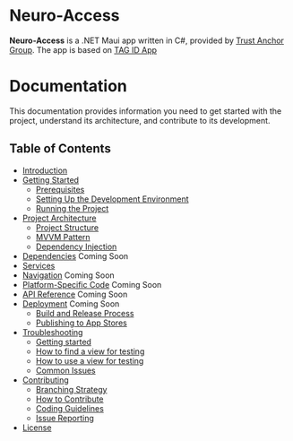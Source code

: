# Neuro-Access

**Neuro-Access** is a .NET Maui app written in C#, provided by [Trust Anchor Group](https://trustanchorgroup.com/).
The app is based on [TAG ID App](https://github.com/Trust-Anchor-Group/IdApp)

# Documentation

This documentation provides information you need to get started with the project, understand its architecture, and contribute to its development.

## Table of Contents

- [Introduction](#introduction)
- [Getting Started](Content/getting_started.md)
  - [Prerequisites](Content/getting_started.md#prerequisites)
  - [Setting Up the Development Environment](Content/getting_started.md#setting-up-the-development-environment)
  - [Running the Project](Content/getting_started.md#running-the-project)
- [Project Architecture](Content/architecture.md)
  - [Project Structure](Content/architecture.md#project-structure)
  - [MVVM Pattern](Content/architecture.md#mvvm-pattern)
  - [Dependency Injection](Content/architecture.md#dependency-injection-and-dependency-resolution)
- [Dependencies](Content/dependencies.md) Coming Soon
- [Services](Content/services.md)
- [Navigation](navigation.md) Coming Soon
- [Platform-Specific Code](features.md#platform-specific-code) Coming Soon
- [API Reference](api_reference.md) Coming Soon
- [Deployment](deployment.md) Coming Soon
  - [Build and Release Process](deployment.md#build-and-release-process)
  - [Publishing to App Stores](deployment.md#publishing-to-app-stores)
- [Troubleshooting](Content/troubleshooting.md)
  - [Getting started](Content/troubleshooting.md#getting-started)
  - [How to find a view for testing](Content/troubleshooting.md#how-to-find-an-appiumelement-view-that-can-be-used-in-a-test-method)
  - [How to use a view for testing](Content/troubleshooting.md#how-to-use-an-appiumelement-in-a-test-method)
  - [Common Issues](Content/troubleshooting.md#usual-errors-that-happen)
- [Contributing](Content/contributing.md)
  - [Branching Strategy](Content/contributing.md#branching-strategy)
  - [How to Contribute](Content/contributing.md#how-to-contribute)
  - [Coding Guidelines](Content/contributing.md#style-guide)
  - [Issue Reporting](Content/contributing.md#issue-reporting)
- [License](LICENSE)




